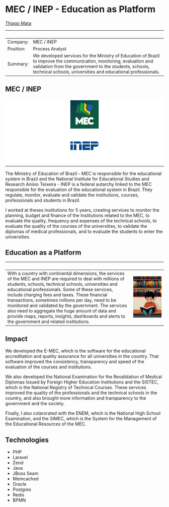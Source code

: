 # MEC / INEP - Education as Platform

[Thiago Mata](../README.md)

| &nbsp;    | &nbsp;                                              |
|-----------|-----------------------------------------------------|
| Company:  | MEC / INEP                                          |
| Position: | Process Analyst                                     |
| Summary:  | We developed services for the Ministry of Education of Brazil to improve the communication, monitoring,   evaluation and validation from the government to the students, schools, technical schools, universities and educational professionals. |

## MEC / INEP

<div style="background-color: white; display: flex; justify-content: center; align-items: center; height: 100px;">
<img src="../img/mec.svg" style="height:90px;"/>
</div>
<div style="background-color: white; display: flex; justify-content: center; align-items: center; height: 100px;">
<img src="../img/inep.svg" style="width:90px;"/>
</div>

---

The Ministry of Education of Brazil - MEC is responsible for the educational system in Brazil and the National Institute for Educational Studies and Research Anísio Teixeira - INEP is a federal autarchy linked to the MEC responsible for the evaluation of the educational system in Brazil. They regulate, monitor, evaluate and validate the institutions, courses, professionals and students in Brazil.

I worked at theses institutions for 5 years, creating services to monitor the planning, budget and finance of the Institutions related to the MEC, to evaluate the quality, frequency and expenses of the technical schools, to evaluate the quality of the courses of the universities, to validate the diplomas of medical professionals, and to evaluate the students to enter the universities.

## Education as a Platform

| &nbsp; | &nbsp; |
|--------|--------|
| With a country with continental dimensions, the services of the MEC and INEP are required to deal with millions of students, schools, technical schools, universities and educational professionals. Some of these services, include charging fees and taxes. These financial transactions, sometimes millions per day, need to be monitored and validated by the government. The services also need to aggregate the huge amount of data and provide maps, reports, insights, dashboards and alerts to the government and  related institutions. | <img width="1000px" src="../img/boy-reading.jpg"> |

## Impact

We developed the E-MEC, which is the software for the educational accreditation and quality assurance for all universities in the country. That software improved the consistency, transparency and speed of the evaluation of the courses and institutions.

We also developed the National Examination for the Revalidation of Medical Diplomas Issued by Foreign Higher Education Institutions and the SISTEC, which is the National Registry of Technical Courses. These services improved the quality of the professionals and the technical schools in the country, and also brought more information and transparency to the government and the society.

Finally, I also colarorated with the ENEM, which is the National High School Examination, and the SIMEC, which is the System for the Management of the Educational Resources of the MEC.

## Technologies

- PHP
- Laravel
- Zend
- Java
- JBoss Seam
- Memcached
- Oracle
- Postgres
- Redis
- BPMN